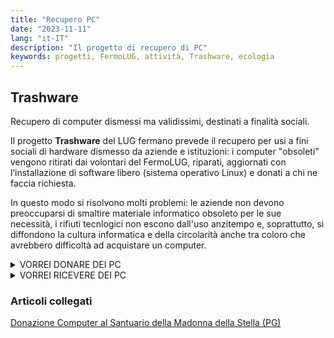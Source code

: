 ```yaml
---
title: "Recupero PC"
date: "2023-11-11"
lang: "it-IT"
description: "Il progetto di recupero di PC"
keywords: progetti, FermoLUG, attività, Trashware, ecologia
---
```


## Trashware
Recupero di computer dismessi ma validissimi, destinati a finalità sociali.

Il progetto **Trashware** del LUG fermano prevede il recupero per usi a fini sociali di hardware dismesso da aziende e istituzioni: i computer "obsoleti" vengono ritirati dai volontari del FermoLUG, riparati, aggiornati con l’installazione di software libero (sistema operativo Linux) e donati a chi ne faccia richiesta.

In questo modo si risolvono molti problemi: le aziende non devono preoccuparsi di smaltire materiale informatico obsoleto per le sue necessità, i rifiuti tecnlogici non escono dall'uso anzitempo e, soprattutto, si diffondono la cultura informatica e della circolarità anche tra coloro che avrebbero difficoltà ad acquistare un computer.

<details>
    <summary>VORREI DONARE DEI PC</summary>
    <form method="post">
    <label for="name">Riferimento</label>
    <input type="text" id="name" placeholder="Nome e Cognome" required>
    <label for="name">Telefono</label>
    <input type="text" id="telefono" placeholder="+39 3xx xxx..." autocomplete="tel" pattern="/\+\d{2}\d{1}*/">
    <label for="name">e-Mail</label>
    <input type="email" id="email" placeholder="nome@sito.org" required autocomplete="email">
    <label for="description">Descrizione Hardware</label>
    <textarea id="description" placeholder="Che tipo/modello/caratteristiche di PC o altro hardware vorrei donare" required></textarea>
    <input type="submit" value="Invia">
    <small>L'invio di queste informazioni viene fatto nel rispetto del Regolamento (UE) 2016/679 (a.k.a. GDPR).<br>Vedi <a href="https://www.linuxfm.org/privacy.html">privacy</a> per maggiori dettagli.</small>
    </form>


</details>

<details>
    <summary>VORREI RICEVERE DEI PC</summary>
    <form method="post">
    <label for="name">Riferimento</label>
    <input type="text" id="name" placeholder="Nome e Cognome" required>
    <label for="name">e-Mail</label>
    <input type="email" id="email" placeholder="nome@sito.org" required autocomplete="email">
    <label for="name">Telefono</label>
    <input type="text" id="telefono" placeholder="+39 3xx xxx..." autocomplete="tel" pattern="/\+\d{2}\d*/">
    <label for="description">Descrizione Hardware necessario</label>
    <textarea id="description" placeholder="Che tipo/modello/caratteristiche di PC o altro hardware mi servono" required></textarea>
    <input type="submit" value="Invia">
    <small>L'invio di queste informazioni viene fatto nel rispetto del Regolamento (UE) 2016/679 (a.k.a. GDPR).<br>Vedi <a href="https://www.linuxfm.org/privacy.html">privacy</a> per maggiori dettagli.</small>
    </form>
</details>

### Articoli collegati

[Donazione Computer al Santuario della Madonna della Stella (PG)](https://www.linuxfm.org/Trashware–Donazione_Computer_al_Santuario_della_Madonna_della_Stella_PG.html)

